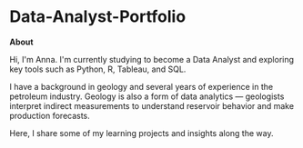 # Data-Analyst-Portfolio
**About**

Hi, I'm Anna. I'm currently studying to become a Data Analyst and exploring key tools such as Python, R, Tableau, and SQL.

I have a background in geology and several years of experience in the petroleum industry. Geology is also a form of data analytics — geologists interpret indirect measurements to understand reservoir behavior and make production forecasts.

Here, I share some of my learning projects and insights along the way.

